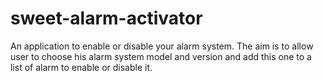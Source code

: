 # sweet-alarm-activator
An application to enable or disable your alarm system.
The aim is to allow user to choose his alarm system model and version and add this one to a list of alarm to enable or disable it.
